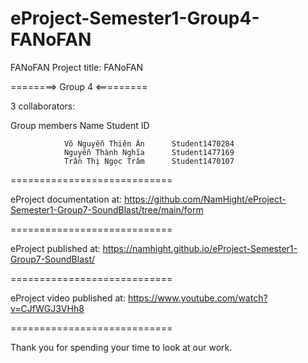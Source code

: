 # eProject-Semester1-Group4-FANoFAN

FANoFAN
Project title: FANoFAN

========> Group 4 <=========

3 collaborators:

Group members Name Student ID

                Võ Nguyễn Thiên Ân      Student1470284
                Nguyễn Thành Nghĩa      Student1477169
                Trần Thị Ngọc Trâm      Student1470107

============================

eProject documentation at: https://github.com/NamHight/eProject-Semester1-Group7-SoundBlast/tree/main/form

============================

eProject published at: https://namhight.github.io/eProject-Semester1-Group7-SoundBlast/

============================

eProject video published at: https://www.youtube.com/watch?v=CJfWGJ3VHh8

============================

Thank you for spending your time to look at our work.
